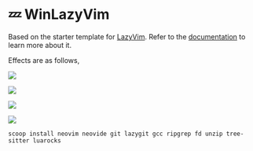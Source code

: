 # 💤 WinLazyVim

Based on the starter template for [LazyVim](https://github.com/LazyVim/LazyVim).
Refer to the [documentation](https://lazyvim.github.io/installation) to learn more about it.

Effects are as follows,

![](https://i.imgur.com/fS2lFic.png)

![](https://i.imgur.com/NFiBfv5.png)

![](https://i.imgur.com/3hx9KJD.png)

![](https://i.imgur.com/ebT9DaG.png)

`scoop install neovim neovide git lazygit gcc ripgrep fd unzip tree-sitter luarocks `
